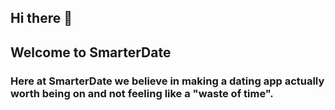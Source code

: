 ## Hi there 👋

## Welcome to SmarterDate
### Here at SmarterDate we believe in making a dating app actually worth being on and not feeling like a "waste of time". 

